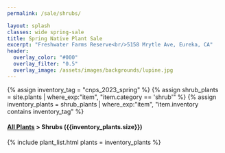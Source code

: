 ```yaml
---
permalink: /sale/shrubs/

layout: splash
classes: wide spring-sale
title: Spring Native Plant Sale 
excerpt: "Freshwater Farms Reserve<br/>5158 Mrytle Ave, Eureka, CA"
header:
  overlay_color: "#000"
  overlay_filter: "0.5"
  overlay_image: /assets/images/backgrounds/lupine.jpg
---
```


<!-- Jekyll 3.9 doesnt support and/or in where_exp so we have to do this the messy way -->

{% assign inventory_tag = "cnps_2023_spring" %}
{% assign shrub_plants = site.plants | where_exp:"item",
    "item.category == 'shrub'" %}
{% assign inventory_plants = shrub_plants | where_exp:"item",
    "item.inventory contains inventory_tag" %}

<div class="hours">
    <h4><a href="/sale/all/">All Plants</a> >  Shrubs ({{inventory_plants.size}})</h4>
</div>

{% include plant_list.html 
    plants = inventory_plants
%}

